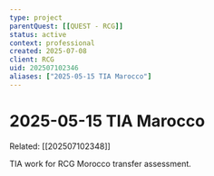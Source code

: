 ```yaml
---
type: project
parentQuest: [[QUEST - RCG]]
status: active
context: professional
created: 2025-07-08
client: RCG
uid: 202507102346
aliases: ["2025-05-15 TIA Marocco"]
---
```


# 2025-05-15 TIA Marocco

Related: [[202507102348]]

TIA work for RCG Morocco transfer assessment.